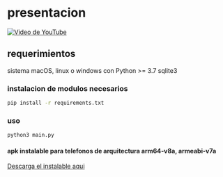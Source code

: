 # presentacion

[![Video de YouTube](https://img.youtube.com/vi/edcPNME7d5s/0.jpg)](https://youtu.be/edcPNME7d5s)

## requerimientos

sistema macOS, linux o windows con Python >= 3.7
sqlite3

### instalacion de modulos necesarios

```sh
pip install -r requirements.txt
```

### uso

```sh
python3 main.py
```

#### apk instalable para telefonos de arquitectura arm64-v8a, armeabi-v7a

[Descarga el instalable aqui](./bin/totalControl-0.2-arm64-v8a_armeabi-v7a-debug.apk?download=true)
